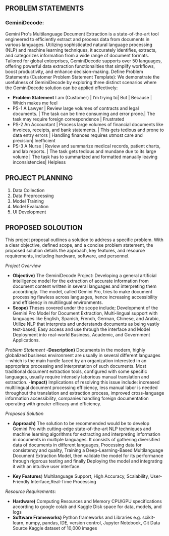 ## PROBLEM STATEMENTS

### GeminiDecode:
Gemini Pro's Multilanguage Document Extraction is a state-of-the-art tool engineered to efficiently extract and process data from documents in various languages. 
Utilizing sophisticated natural language processing (NLP) and machine learning techniques, it accurately identifies, extracts, and categorizes information from a wide range of document formats. 
Tailored for global enterprises, GeminiDecode supports over 50 languages, offering powerful data extraction functionalities that simplify workflows, boost productivity, and enhance decision-making.
Define Problem Statements (Customer Problem Statement Template):
We demonstrate the usefulness of GeminiDecode by exploring three distinct scenarios where the GeminiDecode solution can be applied effectively:
- **Problem Statement** I am (Customer) | I’m trying to| But | Because | Which makes me feel 
- PS-1 A Lawyer | Review large volumes of contracts and legal documents. |
The task can be time consuming and error prone.| The task may require foreign correspondence | Frustrated
- PS-2 An Accountant | Process large volumes of financial documents like invoices, receipts, and bank statements. |
This gets tedious and prone to data entry errors | Handling finances requires utmost care and precision| Inefficient 
- PS-3 A Nurse | Review and summarize medical records, patient charts, and lab reports. |
The task gets tedious and mundane due to its large volume |
The task has to summarized and formatted manually leaving inconsistencies| Helpless

## PROJECT PLANNING
1. Data Collection
2. Data Preprocessing
3. Model Training 
4. Model Evaluation
5. UI Development

## PROPOSED SOLOUTION
This project proposal outlines a solution to address a specific problem. With a clear objective, defined scope, and a concise problem statement, the proposed solution details the approach, key features, and resource requirements, including hardware, software, and personnel. 

*Project Overview*
- **Objective)** The GeminiDecode Project: Developing a general artificial intelligence model for the extraction of accurate information from document content written in several languages and interpreting them accordingly. The model, called Gemini Pro, tries to make document processing flawless across languages, hence increasing accessibility and efficiency in multilingual environments.
- **Scope)** Theses covered under the scope include; Development of the Gemini Pro Model for Document Extraction, Multi-lingual support with languages like English, Spanish, French, German, Chinese, and Arabic, Utilize NLP that interprets and understands documents as being vastly text-based, Easy access and use through the interface and Model Deployment into real-world Business, Academic, and Government Applications.
  
*Problem Statement*
-**Description)** Documents in the modern, highly globalized business environment are usually in several different languages—which is the main hurdle faced by an organization interested in an appropriate processing and interpretation of such documents. Most traditional document extraction tools, configured with some specific languages, usually require intensely laborious manual translation and extraction.
-**Impact)** Implications of resolving this issue include: increased multilingual document processing efficiency, less manual labor is needed throughout the translation and extraction process,  improved cross-language information accessibility,  companies handling foreign documentation operating with greater efficacy and efficiency.

*Proposed Solution*
- **Approach)** The solution to be recommended would be to develop Gemini Pro with cutting-edge state-of-the-art NLP techniques and machine learning algorithms for extracting and interpreting information in documents in multiple languages. It consists of gathering diversified data of documents in different languages, Processing data for consistency and quality, Training a Deep-Learning-Based Multilanguage Document Extraction Model, then validate the model for its performance through rigorous testing and  finally Deploying the model and integrating it with an intuitive user interface.
  
- **Key Features**) Multilanguage Support, High Accuracy, Scalability, User-Friendly Interface,Real-Time Processing
  
*Resource Requirements:*
- **Hardware)**
Computing Resources and Memory
CPU/GPU specifications according to google colab and Kaggle
Disk space for data, models, and logs
- **Software Frameworks)**
Python frameworks and Libraries
e.g. scikit-learn, numpy, pandas, 
IDE, version control, Jupyter Notebook, Git
Data Source Kaggle dataset of 10,000 images
